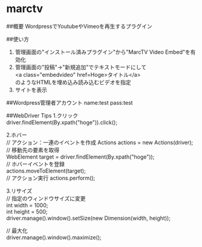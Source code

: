 marctv
===
##概要
WordpressでYoutubeやVimeoを再生するプラグイン

##使い方
1. 管理画面の"インストール済みプラグイン"から"MarcTV Video Embed"を有効化
2. 管理画面の"投稿"->"新規追加"でテキストモードにして  
\<a class="embedvideo" href=Hoge\>タイトル\</a\>  
のようなHTMLを埋め込み読み込むビデオを指定
3. サイトを表示

##Wordpress管理者アカウント
name:test pass:test

##WebDriver Tips
1.クリック  
driver.findElement(By.xpath("hoge")).click();  

2.ホバー    
// アクション：一連のイベントを作成
Actions actions = new Actions(driver);    
// 移動先の要素を取得  
WebElement target = driver.findElement(By.xpath("hoge"));  
// ホバーイベントを登録  
actions.moveToElement(target);  
// アクション実行
actions.perform();  

3.リサイズ  
// 指定のウィンドウサイズに変更  
int width = 1000;  
int height = 500;  
driver.manage().window().setSize(new Dimension(width, height));  

// 最大化  
driver.manage().window().maximize();  
